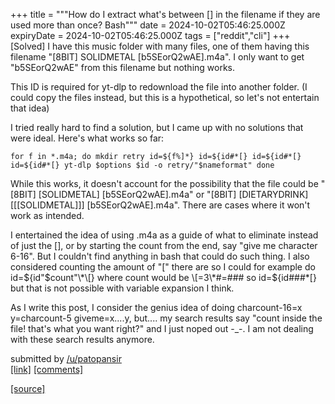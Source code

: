 +++
title = """How do I extract what's between [] in the filename if they are used more than once? Bash"""
date = 2024-10-02T05:46:25.000Z
expiryDate = 2024-10-02T05:46:25.000Z
tags = ["reddit","cli"]
+++
\[Solved\] I have this music folder with many files, one of them having this filename "\[8BIT\] SOLIDMETAL \[b5SEorQ2wAE\].m4a". I only want to get "b5SEorQ2wAE" from this filename but nothing works.

This ID is required for yt-dlp to redownload the file into another folder. (I could copy the files instead, but this is a hypothetical, so let's not entertain that idea)

I tried really hard to find a solution, but I came up with no solutions that were ideal. Here's what works so far:

    for f in *.m4a; do mkdir retry id=${f%]*} id=${id#*[} id=${id#*[} id=${id#*[} yt-dlp $options $id -o retry/"$nameformat" done 

While this works, it doesn't account for the possibility that the file could be "\[8BIT\] \[SOLIDMETAL\] \[b5SEorQ2wAE\].m4a" or "\[8BIT\] \[DIETARYDRINK\] \[\[\[SOLIDMETAL\]\]\] \[b5SEorQ2wAE\].m4a". There are cases where it won't work as intended.

I entertained the idea of using .m4a as a guide of what to eliminate instead of just the \[\], or by starting the count from the end, say "give me character 6-16". But I couldn't find anything in bash that could do such thing. I also considered counting the amount of "\[" there are so I could for example do id=${id"$count"\*\[} where count would be \[=3\*#=### so id=${id###\*\[} but that is not possible with variable expansion I think.

As I write this post, I consider the genius idea of doing charcount-16=x y=charcount-5 giveme=x....y, but.... my search results say "count inside the file! that's what you want right?" and I just noped out -\_-. I am not dealing with these search results anymore.

submitted by [/u/patopansir](https://www.reddit.com/user/patopansir)  
[\[link\]](https://www.reddit.com/r/commandline/comments/1fu96tc/how_do_i_extract_whats_between_in_the_filename_if/) [\[comments\]](https://www.reddit.com/r/commandline/comments/1fu96tc/how_do_i_extract_whats_between_in_the_filename_if/)

[[source]](https://www.reddit.com/r/commandline/comments/1fu96tc/how_do_i_extract_whats_between_in_the_filename_if/)
